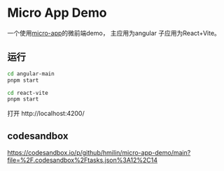 # Micro App Demo

一个使用[micro-app](https://micro-zoe.github.io/)的微前端demo， 主应用为angular 子应用为React+Vite。

## 运行

```bash
cd angular-main
pnpm start
```

```bash
cd react-vite
pnpm start
```

打开 http://localhost:4200/

## codesandbox

https://codesandbox.io/p/github/hmilin/micro-app-demo/main?file=%2F.codesandbox%2Ftasks.json%3A12%2C14